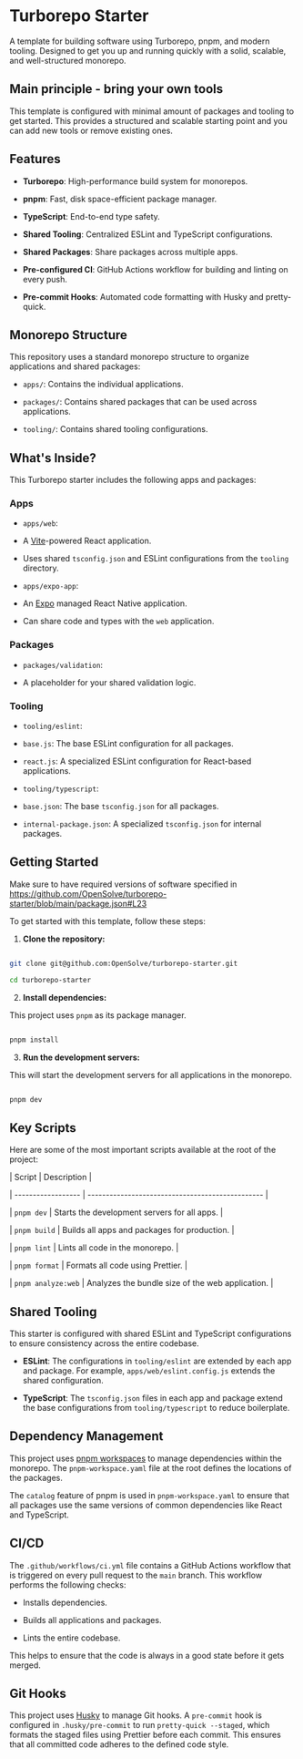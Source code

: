 # Turborepo Starter

A template for building software using Turborepo, pnpm, and modern tooling. Designed to get you up and running quickly with a solid, scalable, and well-structured monorepo.

## Main principle - bring your own tools

This template is configured with minimal amount of packages and tooling to get started.
This provides a structured and scalable starting point and you can add new tools or remove existing ones.

## Features

- **Turborepo**: High-performance build system for monorepos.

- **pnpm**: Fast, disk space-efficient package manager.

- **TypeScript**: End-to-end type safety.

- **Shared Tooling**: Centralized ESLint and TypeScript configurations.

- **Shared Packages**: Share packages across multiple apps.

- **Pre-configured CI**: GitHub Actions workflow for building and linting on every push.

- **Pre-commit Hooks**: Automated code formatting with Husky and pretty-quick.

## Monorepo Structure

This repository uses a standard monorepo structure to organize applications and shared packages:

- `apps/`: Contains the individual applications.

- `packages/`: Contains shared packages that can be used across applications.

- `tooling/`: Contains shared tooling configurations.

## What's Inside?

This Turborepo starter includes the following apps and packages:

### Apps

- `apps/web`:

- A [Vite](https://vitejs.dev/)-powered React application.

- Uses shared `tsconfig.json` and ESLint configurations from the `tooling` directory.

- `apps/expo-app`:

- An [Expo](https://expo.dev/) managed React Native application.

- Can share code and types with the `web` application.

### Packages

- `packages/validation`:

- A placeholder for your shared validation logic.

### Tooling

- `tooling/eslint`:

- `base.js`: The base ESLint configuration for all packages.

- `react.js`: A specialized ESLint configuration for React-based applications.

- `tooling/typescript`:

- `base.json`: The base `tsconfig.json` for all packages.

- `internal-package.json`: A specialized `tsconfig.json` for internal packages.

## Getting Started

Make sure to have required versions of software specified in https://github.com/OpenSolve/turborepo-starter/blob/main/package.json#L23

To get started with this template, follow these steps:

1.  **Clone the repository:**

```bash

git clone git@github.com:OpenSolve/turborepo-starter.git

cd turborepo-starter

```

2.  **Install dependencies:**

This project uses `pnpm` as its package manager.

```bash

pnpm install

```

3.  **Run the development servers:**

This will start the development servers for all applications in the monorepo.

```bash

pnpm dev

```

## Key Scripts

Here are some of the most important scripts available at the root of the project:

| Script | Description |

| ------------------ | ------------------------------------------------ |

| `pnpm dev` | Starts the development servers for all apps. |

| `pnpm build` | Builds all apps and packages for production. |

| `pnpm lint` | Lints all code in the monorepo. |

| `pnpm format` | Formats all code using Prettier. |

| `pnpm analyze:web` | Analyzes the bundle size of the web application. |

## Shared Tooling

This starter is configured with shared ESLint and TypeScript configurations to ensure consistency across the entire codebase.

- **ESLint**: The configurations in `tooling/eslint` are extended by each app and package. For example, `apps/web/eslint.config.js` extends the shared configuration.

- **TypeScript**: The `tsconfig.json` files in each app and package extend the base configurations from `tooling/typescript` to reduce boilerplate.

## Dependency Management

This project uses [pnpm workspaces](https://pnpm.io/workspaces) to manage dependencies within the monorepo. The `pnpm-workspace.yaml` file at the root defines the locations of the packages.

The `catalog` feature of pnpm is used in `pnpm-workspace.yaml` to ensure that all packages use the same versions of common dependencies like React and TypeScript.

## CI/CD

The `.github/workflows/ci.yml` file contains a GitHub Actions workflow that is triggered on every pull request to the `main` branch. This workflow performs the following checks:

- Installs dependencies.

- Builds all applications and packages.

- Lints the entire codebase.

This helps to ensure that the code is always in a good state before it gets merged.

## Git Hooks

This project uses [Husky](https://typicode.github.io/husky/) to manage Git hooks. A `pre-commit` hook is configured in `.husky/pre-commit` to run `pretty-quick --staged`, which formats the staged files using Prettier before each commit. This ensures that all committed code adheres to the defined code style.
